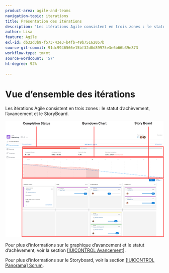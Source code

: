 ```yaml
---
product-area: agile-and-teams
navigation-topic: iterations
title: Présentation des itérations
description: 'Les itérations Agile consistent en trois zones : le statut d’achèvement, l’avancement et le Storyboard.'
author: Lisa
feature: Agile
exl-id: db32d3b9-f573-43e3-b4fb-49b75162057b
source-git-commit: 91dc9946566e15bf32d0d89975e3e6b66b39e873
workflow-type: tm+mt
source-wordcount: '57'
ht-degree: 92%

---
```


# Vue d’ensemble des itérations

Les itérations Agile consistent en trois zones : le statut d’achèvement, l’avancement et le StoryBoard.

![Vue Itération](assets/agile-iteration-with-callouts.png)

Pour plus d’informations sur le graphique d’avancement et le statut d’achèvement, voir la section [[!UICONTROL Avancement]](../../../agile/use-scrum-in-an-agile-team/burndown/burndown.md).

Pour plus d’informations sur le Storyboard, voir la section [[!UICONTROL Panorama] Scrum](../../../agile/use-scrum-in-an-agile-team/scrum-board/scrum-board.md).

